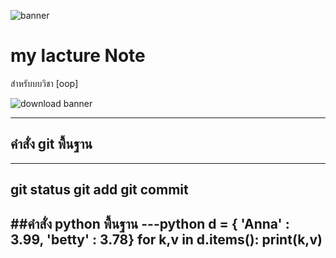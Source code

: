 ![banner](https://github.com/saraphon/saraphon.github.io/assets/159878806/4438b179-887b-4fd9-b0d6-fbbcf797d87d)

# my lacture Note

สำหรับบบวิชา [oop]

![download banner](https://github.com/saraphon/saraphon.github.io/assets/159878806/9694551c-b9a1-469a-9331-46d55e6a3ce1)

---
## คำสั่ง git พื้นฐาน
---
git status
git add
git commit
---

##คำสั่ง python พื้นฐาน
---python
d = { 'Anna' : 3.99, 'betty' : 3.78}
for k,v in d.items():
  print(k,v)
---
